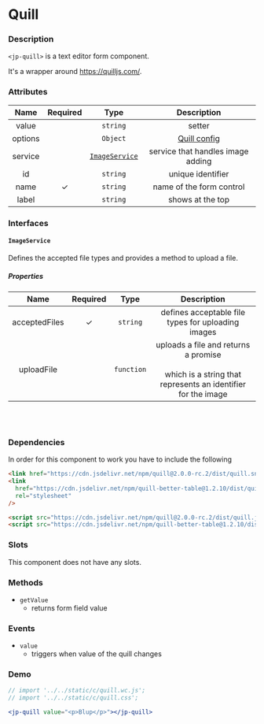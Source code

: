 <!-- import '../../static/c/quill.wc.js';
import '../../static/c/quill.css'; -->

# Quill

### Description

`<jp-quill>` is a text editor form component.

It's a wrapper around https://quilljs.com/.

### Attributes

| **Name** | **Required** |            **Type**             |                     **Description**                     |
| :------: | :----------: | :-----------------------------: | :-----------------------------------------------------: |
|  value   |              |            `string`             |                         setter                          |
| options  |              |            `Object`             | [Quill config](https://quilljs.com/docs/configuration/) |
| service  |              | [`ImageService`](#imageservice) |            service that handles image adding            |
|    id    |              |            `string`             |                    unique identifier                    |
|   name   |      ✓       |            `string`             |                name of the form control                 |
|  label   |              |            `string`             |                    shows at the top                     |

### Interfaces

#### `ImageService`

Defines the accepted file types and provides a method to upload a file.

##### Properties

|   **Name**    | **Required** |  **Type**  |                                               **Description**                                                |
| :-----------: | :----------: | :--------: | :----------------------------------------------------------------------------------------------------------: |
| acceptedFiles |      ✓       |  `string`  |                              defines acceptable file types for uploading images                              |
|  uploadFile   |              | `function` | uploads a file and returns a promise <br></br> which is a string that represents an identifier for the image |

<br></br>

### Dependencies

In order for this component to work you have to include the following

```html
<link href="https://cdn.jsdelivr.net/npm/quill@2.0.0-rc.2/dist/quill.snow.css" rel="stylesheet" />
<link
  href="https://cdn.jsdelivr.net/npm/quill-better-table@1.2.10/dist/quill-better-table.min.css"
  rel="stylesheet"
/>
```

```html
<script src="https://cdn.jsdelivr.net/npm/quill@2.0.0-rc.2/dist/quill.js"></script>
<script src="https://cdn.jsdelivr.net/npm/quill-better-table@1.2.10/dist/quill-better-table.min.js"></script>
```

### Slots

This component does not have any slots.

### Methods

- `getValue`
  - returns form field value

### Events

- `value`
  - triggers when value of the quill changes

### Demo

```jsx live
// import '../../static/c/quill.wc.js';
// import '../../static/c/quill.css';

<jp-quill value="<p>Blup</p>"></jp-quill>
```
